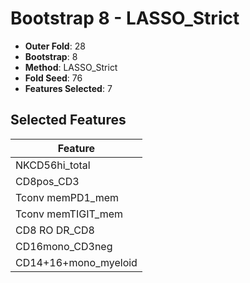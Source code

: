 # Bootstrap 8 - LASSO_Strict

- **Outer Fold**: 28
- **Bootstrap**: 8
- **Method**: LASSO_Strict
- **Fold Seed**: 76
- **Features Selected**: 7

## Selected Features

| Feature |
|---------|
| NKCD56hi_total |
| CD8pos_CD3 |
| Tconv memPD1_mem |
| Tconv memTIGIT_mem |
| CD8 RO DR_CD8 |
| CD16mono_CD3neg |
| CD14+16+mono_myeloid |
